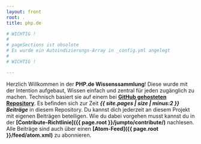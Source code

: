 ```yaml
---
layout: front
root: .
title: php.de

# WICHTIG !
#
# pageSections ist obsolote
# Es wurde ein Autoindizierungs-Array in _config.yml angelegt
#
# WICHTIG !

---
```

Herzlich Willkommen in der **PHP.de Wissenssammlung**!
Diese wurde mit der Intention aufgebaut, Wissen einfach und zentral für jeden zugänglich zu machen. Technisch basiert sie auf einem bei **[GitHub gehosteten Repository](http://github.com/php-de/php-de.github.io)**. Es befinden sich zur Zeit ***{{ site.pages | size | minus:2 }} Beiträge*** in diesem Repository. Du kannst dich jederzeit an diesem Projekt mit eigenen Beiträgen beteiligen. Wie du dabei vorgehen musst kannst du in der **[Contribute-Richtlinie]({{ page.root }}/jumpto/contribute/)** nachlesen.  Alle Beiträge sind auch über einen **[Atom-Feed]({{ page.root }}/feed/atom.xml)** zu abonnieren.
